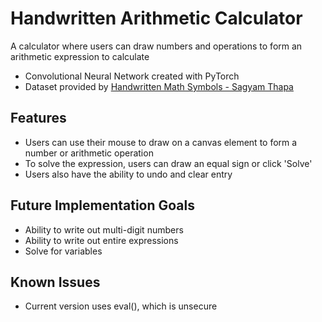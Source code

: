 <h1> Handwritten Arithmetic Calculator </h1>
A calculator where users can draw numbers and operations to form an arithmetic expression to calculate
<ul>
  <li> Convolutional Neural Network created with PyTorch </li>
  <li> Dataset provided by <a href="https://www.kaggle.com/datasets/sagyamthapa/handwritten-math-symbols">Handwritten Math Symbols - Sagyam Thapa</a> </li>
</ul>

<h2>Features</h2>
<ul>
  <li> Users can use their mouse to draw on a canvas element to form a number or arithmetic operation </li>
  <li> To solve the expression, users can draw an equal sign or click 'Solve' </li>
  <li> Users also have the ability to undo and clear entry </li>
</ul>

<h2>Future Implementation Goals</h2>
<ul>
  <li> Ability to write out multi-digit numbers </li>
  <li> Ability to write out entire expressions </li>
  <li> Solve for variables </li>
</ul>

<h2>Known Issues</h2>
<ul>
  <li> Current version uses eval(), which is unsecure </li>
</ul>